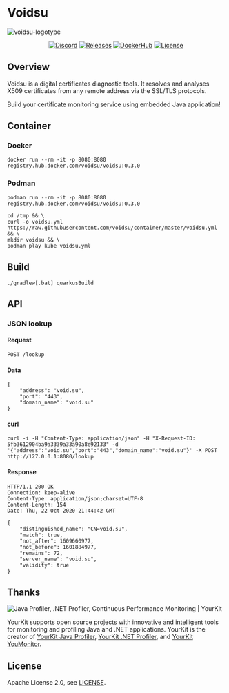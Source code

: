 # Voidsu

![voidsu-logotype](https://repository-images.githubusercontent.com/301179117/f4549580-14cc-11eb-9c63-3319c14221b9)

<p align="center">
<a href="https://discord.gg/33bAHde"><img src="https://img.shields.io/static/v1?logo=discord&label=&message=Discord&color=36393f&style=flat-square" alt="Discord"></a>
<a href="https://github.com/voidsu/voidsu/releases/latest"><img src="https://img.shields.io/github/release/voidsu/voidsu.svg?style=flat-square" alt="Releases"></a>
<a href="https://hub.docker.com/r/voidsu/voidsu"><img src="https://img.shields.io/static/v1?label=Docker&message=Hub&color=2496ED&logo=docker&logoColor=white&style=flat-square" alt="DockerHub"></a>
<a href="https://github.com/voidsu/voidsu/blob/master/LICENSE"><img src="https://img.shields.io/github/license/voidsu/voidsu.svg?style=flat-square" alt="License"></a>
</p>

## Overview
Voidsu is a digital certificates diagnostic tools.
It resolves and analyses X509 certificates from any remote address via the SSL/TLS protocols.

Build your certificate monitoring service using embedded Java application!

## Container

### Docker
```shell script
docker run --rm -it -p 8080:8080 registry.hub.docker.com/voidsu/voidsu:0.3.0
```

### Podman
```shell script
podman run --rm -it -p 8080:8080 registry.hub.docker.com/voidsu/voidsu:0.3.0
```

```shell script
cd /tmp && \
curl -o voidsu.yml https://raw.githubusercontent.com/voidsu/container/master/voidsu.yml && \
mkdir voidsu && \
podman play kube voidsu.yml
```

## Build

```shell script
./gradlew[.bat] quarkusBuild
```

## API
### JSON lookup
#### Request
```
POST /lookup
```

#### Data
```
{
    "address": "void.su",
    "port": "443",
    "domain_name": "void.su"
}
```

#### curl
```shell script
curl -i -H "Content-Type: application/json" -H "X-Request-ID: 5fb3612904ba9a3339a33a90a8e92133" -d '{"address":"void.su","port":"443","domain_name":"void.su"}' -X POST http://127.0.0.1:8080/lookup
```

#### Response
```http request
HTTP/1.1 200 OK
Connection: keep-alive
Content-Type: application/json;charset=UTF-8
Content-Length: 154
Date: Thu, 22 Oct 2020 21:44:42 GMT

{
    "distinguished_name": "CN=void.su",
    "match": true,
    "not_after": 1609660977,
    "not_before": 1601884977,
    "remains": 72,
    "server_name": "void.su",
    "validity": true
}
```

## Thanks
![Java Profiler, .NET Profiler, Continuous Performance Monitoring | YourKit](https://www.yourkit.com/images/yklogo.png)

YourKit supports open source projects with innovative and intelligent tools
for monitoring and profiling Java and .NET applications.
YourKit is the creator of [YourKit Java Profiler](https://www.yourkit.com/java/profiler/),
[YourKit .NET Profiler](https://www.yourkit.com/.net/profiler/),
and [YourKit YouMonitor](https://www.yourkit.com/youmonitor/).

## License
Apache License 2.0, see [LICENSE](https://github.com/voidsu/voidsu/blob/master/LICENSE).
